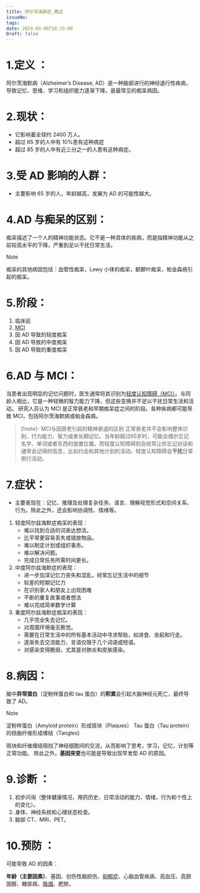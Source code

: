 ```yaml
---
title: 阿尔茨海默症_概述
issueNo: 
tags: 
date: 2024-03-06T18:15:00
Draft: false
---
```


# 1.定义 ：
   阿尔茨海默病（Alzheimer’s Disease, AD）是一种脑部进行的神经退行性疾病，导致记忆、思维、学习和组织能力逐渐下降，是最常见的痴呆病因。

# 2.现状：
* 它影响着全球约 2400 万人。
* 超过 65 岁的人中有 10%患有这种病症
* 超过 85 岁的人中有近三分之一的人患有这种病症。
# 3.受 AD 影响的人群：

* 主要影响 65 岁的人，年龄越高，发展为 AD 的可能性越大。



# 4.AD 与痴呆的区别：

痴呆描述了一个人的精神功能状态。它不是一种具体的疾病，而是指精神功能从之前较高水平的下降，严重到足以干扰日常生活。

> [!note]
> 痴呆的其他病因包括：血管性痴呆，Lewy 小体的痴呆，额颞叶痴呆，帕金森病引起的痴呆。

# 5.阶段：

1. 临床前
2. [MCI](https://www.notion.so/MCI-1f5ede727abc4e5ab9bfe099ddb9fc02?pvs=21)
3. 因 AD 导致的轻度痴呆
4. 因 AD 导致的中度痴呆
5. 因 AD 导致的重度痴呆


# 6.AD 与 MCI：
当患者出现明显的记忆问题时，医生通常将其识别为[轻度认知障碍（MCI）](https://my.clevelandclinic.org/health/diseases/17990-mild-cognitive-impairment)。与同龄人相比，它是一种轻微的智力能力下降，但这些变换并不足以干扰日常生活和活动。
研究人员认为 MCI 是正常衰老和早期痴呆症之间的阶段。各种疾病都可能导致 MCI，包括阿尔茨海默病或帕金森病。

> [!note]- MCI与因衰老引起的精神衰退的区别
> 正常衰老并不会影响整体识别、行为能力、智力或者长期记忆。当年龄超过65岁时，可能会偶尔忘记名字、单词或者东西的放置位置。而轻度认知障碍则会经常让你忘记对话和通常会记得的信息，比如约会和其他计划的活动。轻度认知障碍会**干扰**日常例行活动。


# 7.症状：
* 主要表现在：记忆、推理及处理复杂任务、语言、理解视觉形式和空间关系、行为。除此之外，还会影响协调性、情绪等。
1. 轻度阿尔兹海默症痴呆的表现：
	- 难以找到合适的词表达想法。
	- 比平常更容易丢失或错放物品。
	- 难以制定计划或组织事务。
	- 难以解决问题。
	- 完成日常任务所需时间更长。
2. 中度阿尔兹海默症的表现：
	- 进一步加深记忆力丧失和混乱，经常忘记生活中的细节
	- 较差的短期记忆力
	- 在识别家人和朋友上出现困难
	- 不断的重复故事或者想法
	- 难以完成简单数学计算
3. 重度阿尔兹海默症痴呆的表现：
	- 几乎完全失去记忆。
	- 对周围环境毫无察觉。
	- 需要在日常生活中的所有基本活动中寻求帮助，如进食、坐起和行走。
	- 逐渐失去交流能力，言语仅限于几个词语或短语。
	- 对感染变得脆弱，尤其是对肺炎和皮肤感染。
<!--ID: 1709545010304-->


# 8.病因：

 脑中**异常蛋白**（淀粉样蛋白和 tau 蛋白）的**积累**会引起大脑神经元死亡，最终导致了 AD。


> [!note]
> 淀粉样蛋白（Amyloid protein）形成斑块（Plaques）
> Tau 蛋白（Tau protein）的扭曲纤维形成缠结（Tangles)

 斑块和纤维缠结阻挡了神经细胞间的交流，从而影响了思考，学习，记忆，计划等正常功能。
除此之外，**基因突变**也可能是导致出现早发型 AD 的原因。

# 9.诊断 ：
1. 初步问询（整体健康情况、用药历史、日常活动的能力、情绪，行为和个性上的变化）。
2. 身体、神经系统和心理状态检查。
3. 脑部 CT、MRI、PET。

# 10.预防 ：

可能导致 AD 的因素：


**年龄（主要因素）**、基因、创伤性脑损伤、[抑郁症](https://my.clevelandclinic.org/health/diseases/9290-depression)、心脑血管疾病、高血压、高胆固醇、糖尿病、[吸烟](https://my.clevelandclinic.org/health/articles/17488-smoking)、肥胖。